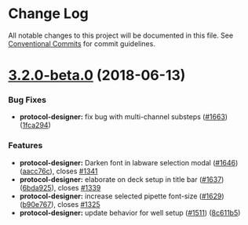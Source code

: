 # Change Log

All notable changes to this project will be documented in this file.
See [Conventional Commits](https://conventionalcommits.org) for commit guidelines.

<a name="3.2.0-beta.0"></a>
# [3.2.0-beta.0](https://github.com/OpenTrons/opentrons/compare/v3.1.2...v3.2.0-beta.0) (2018-06-13)


### Bug Fixes

* **protocol-designer:** fix bug with multi-channel substeps ([#1663](https://github.com/OpenTrons/opentrons/issues/1663)) ([1fca294](https://github.com/OpenTrons/opentrons/commit/1fca294))


### Features

* **protocol-designer:** Darken font in labware selection modal ([#1646](https://github.com/OpenTrons/opentrons/issues/1646)) ([aacc76c](https://github.com/OpenTrons/opentrons/commit/aacc76c)), closes [#1341](https://github.com/OpenTrons/opentrons/issues/1341)
* **protocol-designer:** elaborate on deck setup in title bar ([#1637](https://github.com/OpenTrons/opentrons/issues/1637)) ([6bda925](https://github.com/OpenTrons/opentrons/commit/6bda925)), closes [#1339](https://github.com/OpenTrons/opentrons/issues/1339)
* **protocol-designer:** increase selected pipette font-size ([#1629](https://github.com/OpenTrons/opentrons/issues/1629)) ([b90e767](https://github.com/OpenTrons/opentrons/commit/b90e767)), closes [#1325](https://github.com/OpenTrons/opentrons/issues/1325)
* **protocol-designer:** update behavior for well setup ([#1511](https://github.com/OpenTrons/opentrons/issues/1511)) ([8c611b5](https://github.com/OpenTrons/opentrons/commit/8c611b5))
